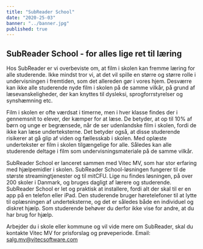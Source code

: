 ```yaml
---
title: "SubReader School"
date: "2020-25-03"
banner: "../banner.jpg"
published: true
---
```


## SubReader School - for alles lige ret til læring

Hos SubReader er vi overbeviste om, at film i skolen kan fremme læring for alle studerende. Ikke mindst tror vi, at det vil spille en større og større rolle i undervisningen i fremtiden, som det allereden gør i vores hjem. Desværre kan ikke alle studerende nyde film i skolen på de samme vilkår, på grund af læsevanskeligheder, der kan knyttes til dysleksi, sprogforrstyrelser og synshæmning etc.

Film i skolen er ofte værdsat i timerne, men i hver klasse findes der i gennemsnit to elever, der kæmper for at læse. De betyder, at op til 10% af børn og unge er begrænsede, når de ser udenlandske film i skolen, fordi de ikke kan læse underteksterne. Det betyder også, at disse studerende risikerer at gå glip af viden og fællesskab i skolen. Med oplæste undertekster er film i skolen tilgængelige for alle. Således kan alle studerende deltage i film som undervisningsmateriale på de samme vilkår.

SubReader School er lanceret sammen med Vitec MV, som har stor erfaring med hjælpemidler i skolen. SubReader School-løsningen fungerer til de største streamingtjenester og til mitCFU. Lige nu findes løsningen, på over 200 skoler i Danmark, og bruges dagligt af lærere og studerende. SubReader School er let og praktisk at installere, fordi alt der skal til er en app på en telefon eller iPad. Den studerende bruger høretelefoner til at lytte til oplæsningen af ​​underteksterne, og det er således både en individuel og diskret hjælp. Som studerende behøver du derfor ikke vise for andre, at du har brug for hjælp.

Arbejder du i skole eller kommune og vil vide mere om SubReader, skal du kontakte Vitec MV for prisforslag og prøveperiode.
Email: salg.mv@vitecsoftware.com
